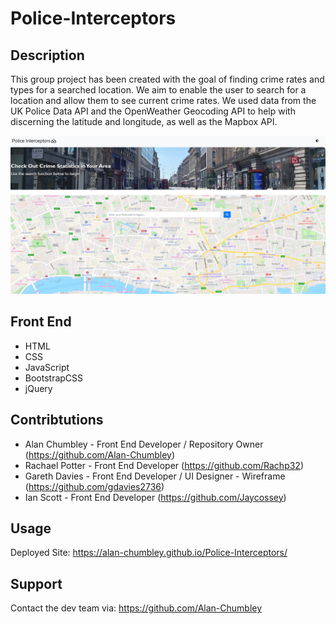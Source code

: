 # Police-Interceptors

## Description 

This group project has been created with the goal of finding crime rates and types for a searched location. We aim to enable the user to search for a location and allow them to see current crime rates. We used data from the UK Police Data API and the OpenWeather Geocoding API to help with discerning the latitude and longitude, as well as the Mapbox API.

![Screenshot of the deployed website](./assets/images/FINAl-view.PNG)

## Front End 

- HTML
- CSS
- JavaScript
- BootstrapCSS
- jQuery


## Contribtutions

- Alan Chumbley - Front End Developer / Repository Owner (https://github.com/Alan-Chumbley)
- Rachael Potter - Front End Developer (https://github.com/Rachp32)
- Gareth Davies - Front End Developer / UI Designer - Wireframe (https://github.com/gdavies2736)
- Ian Scott - Front End Developer (https://github.com/Jaycossey)

## Usage

Deployed Site: https://alan-chumbley.github.io/Police-Interceptors/

## Support

Contact the dev team via: https://github.com/Alan-Chumbley
